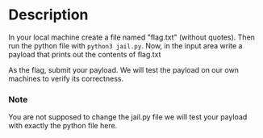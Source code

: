 # Description

In your local machine create a file named "flag.txt" (without quotes). Then run the python file with `python3 jail.py`. Now, in the input area write a payload that prints out the contents of flag.txt

As the flag, submit your payload. We will test the payload on our own machines to verify its correctness.

### Note
You are not supposed to change the jail.py file we will test your payload with exactly the python file here.
